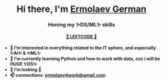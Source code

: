 <h1 align="center">Hi there, I'm <a href="https://www.linkedin.com/in/fful/" target="_blank">Ermolaev German</a> </h1>
<h3 align="center">Honing my ✨DS/ML✨ skills</h3>
<h4 align="center"><a href="https://leetcode.com/Fful/" target="_blank">🚀 LEETCODE 🚀</a> <h4>

- 👀 I’m interested in everything related to the IT sphere, and especially ✨AI✨ & ✨ML✨
- 🌱 I’m currently learning Python and how to work with data, coz i will be HUGE ✨DS✨
- 💞️ I’m looking 👀
- 📫 connections: ermolaev4work@gmail.com

<!---
Fful/Fful is a ✨ special ✨ repository because its `README.md` (this file) appears on your GitHub profile.
You can click the Preview link to take a look at your changes.
--->
